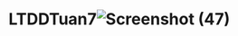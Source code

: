 # LTDDTuan7![Screenshot (47)](https://user-images.githubusercontent.com/80930428/196712216-13248bc0-3b3f-489d-a149-ab3bf1155589.png)
